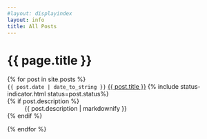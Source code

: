 ```yaml
---
#layout: displayindex
layout: info
title: All Posts
---
```

<h1>{{ page.title }}</h1>
	<dl class="posts">
	 {% for post in site.posts %}
		<dt>
			       <code>{{ post.date | date_to_string }}</code> <i class="fas fa-angle-double-right"></i> <a href="{{ post.url }}">{{ post.title }}</a>&nbsp;{% include status-indicator.html status=post.status%}
    </dt>
    {% if post.description %}
 <dd style="text-align: justify">{{ post.description  | markdownify }}
 </dd>
 {% endif %}
		
 {% endfor %}
 </dl>

	
